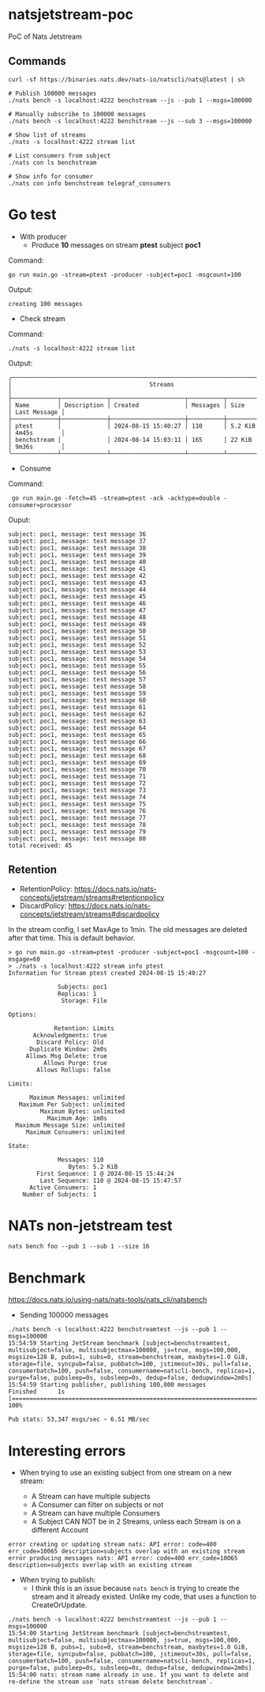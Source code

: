 # natsjetstream-poc
PoC of Nats Jetstream

## Commands

```
curl -sf https://binaries.nats.dev/nats-io/natscli/nats@latest | sh

# Publish 100000 messages
./nats bench -s localhost:4222 benchstream --js --pub 1 --msgs=100000

# Manually subscribe to 100000 messages
./nats bench -s localhost:4222 benchstream --js --sub 3 --msgs=100000

# Show list of streams
./nats -s localhost:4222 stream list

# List consumers from subject
./nats con ls benchstream

# Show info for consumer 
./nats con info benchstream telegraf_consumers
```

# Go test

- With producer
  - Produce **10** messages on stream **ptest** subject **poc1**
  
Command:
```
go run main.go -stream=ptest -producer -subject=poc1 -msgcount=100
```

Output:
```
creating 100 messages
```
  - Check stream

Command:
```
./nats -s localhost:4222 stream list
```

Output:

```
╭─────────────────────────────────────────────────────────────────────────────────────╮
│                                       Streams                                       │
├─────────────┬─────────────┬─────────────────────┬──────────┬─────────┬──────────────┤
│ Name        │ Description │ Created             │ Messages │ Size    │ Last Message │
├─────────────┼─────────────┼─────────────────────┼──────────┼─────────┼──────────────┤
│ ptest       │             │ 2024-08-15 15:40:27 │ 110      │ 5.2 KiB │ 4m45s        │
│ benchstream │             │ 2024-08-14 15:03:11 │ 165      │ 22 KiB  │ 9m36s        │
╰─────────────┴─────────────┴─────────────────────┴──────────┴─────────┴──────────────╯
```

  - Consume
  
Command:
```
 go run main.go -fetch=45 -stream=ptest -ack -acktype=double -consumer=processor
```

Ouput:

```
subject: poc1, message: test message 36
subject: poc1, message: test message 37
subject: poc1, message: test message 38
subject: poc1, message: test message 39
subject: poc1, message: test message 40
subject: poc1, message: test message 41
subject: poc1, message: test message 42
subject: poc1, message: test message 43
subject: poc1, message: test message 44
subject: poc1, message: test message 45
subject: poc1, message: test message 46
subject: poc1, message: test message 47
subject: poc1, message: test message 48
subject: poc1, message: test message 49
subject: poc1, message: test message 50
subject: poc1, message: test message 51
subject: poc1, message: test message 52
subject: poc1, message: test message 53
subject: poc1, message: test message 54
subject: poc1, message: test message 55
subject: poc1, message: test message 56
subject: poc1, message: test message 57
subject: poc1, message: test message 58
subject: poc1, message: test message 59
subject: poc1, message: test message 60
subject: poc1, message: test message 61
subject: poc1, message: test message 62
subject: poc1, message: test message 63
subject: poc1, message: test message 64
subject: poc1, message: test message 65
subject: poc1, message: test message 66
subject: poc1, message: test message 67
subject: poc1, message: test message 68
subject: poc1, message: test message 69
subject: poc1, message: test message 70
subject: poc1, message: test message 71
subject: poc1, message: test message 72
subject: poc1, message: test message 73
subject: poc1, message: test message 74
subject: poc1, message: test message 75
subject: poc1, message: test message 76
subject: poc1, message: test message 77
subject: poc1, message: test message 78
subject: poc1, message: test message 79
subject: poc1, message: test message 80
total received: 45
```

## Retention
- RetentionPolicy: https://docs.nats.io/nats-concepts/jetstream/streams#retentionpolicy
- DiscardPolicy: https://docs.nats.io/nats-concepts/jetstream/streams#discardpolicy

In the stream config, I set MaxAge to 1min. The old messages are deleted after that time. This is default behavior.

```
> go run main.go -stream=ptest -producer -subject=poc1 -msgcount=100 -msgage=60
> ./nats -s localhost:4222 stream info ptest
Information for Stream ptest created 2024-08-15 15:40:27

              Subjects: poc1
              Replicas: 1
               Storage: File

Options:

             Retention: Limits
       Acknowledgments: true
        Discard Policy: Old
      Duplicate Window: 2m0s
     Allows Msg Delete: true
          Allows Purge: true
        Allows Rollups: false

Limits:

      Maximum Messages: unlimited
   Maximum Per Subject: unlimited
         Maximum Bytes: unlimited
           Maximum Age: 1m0s
  Maximum Message Size: unlimited
     Maximum Consumers: unlimited

State:

              Messages: 110
                 Bytes: 5.2 KiB
        First Sequence: 1 @ 2024-08-15 15:44:24
         Last Sequence: 110 @ 2024-08-15 15:47:57
      Active Consumers: 1
    Number of Subjects: 1
```

# NATs non-jetstream test

```
nats bench foo --pub 1 --sub 1 --size 16
```

# Benchmark
https://docs.nats.io/using-nats/nats-tools/nats_cli/natsbench

- Sending 100000 messages
```
./nats bench -s localhost:4222 benchstreamtest --js --pub 1 --msgs=100000
15:54:59 Starting JetStream benchmark [subject=benchstreamtest, multisubject=false, multisubjectmax=100000, js=true, msgs=100,000, msgsize=128 B, pubs=1, subs=0, stream=benchstream, maxbytes=1.0 GiB, storage=file, syncpub=false, pubbatch=100, jstimeout=30s, pull=false, consumerbatch=100, push=false, consumername=natscli-bench, replicas=1, purge=false, pubsleep=0s, subsleep=0s, dedup=false, dedupwindow=2m0s]
15:54:59 Starting publisher, publishing 100,000 messages
Finished      1s [==========================================================================================================================================================================================================] 100%

Pub stats: 53,347 msgs/sec ~ 6.51 MB/sec
```


# Interesting errors
- When trying to use an existing subject from one stream on a new stream:

  - A Stream can have multiple subjects
  - A Consumer can filter on subjects or not
  - A Stream can have multiple Consumers
  - A Subject CAN NOT be in 2 Streams, unless each Stream is on a different Account

```
error creating or updating stream nats: API error: code=400 err_code=10065 description=subjects overlap with an existing stream
error producing messages nats: API error: code=400 err_code=10065 description=subjects overlap with an existing stream
```

- When trying to publish:
  - I think this is an issue because `nats bench` is trying to create the stream and it already existed. Unlike my code, that uses a function to CreateOrUpdate.
```
./nats bench -s localhost:4222 benchstreamtest --js --pub 1 --msgs=100000
15:54:00 Starting JetStream benchmark [subject=benchstreamtest, multisubject=false, multisubjectmax=100000, js=true, msgs=100,000, msgsize=128 B, pubs=1, subs=0, stream=benchstream, maxbytes=1.0 GiB, storage=file, syncpub=false, pubbatch=100, jstimeout=30s, pull=false, consumerbatch=100, push=false, consumername=natscli-bench, replicas=1, purge=false, pubsleep=0s, subsleep=0s, dedup=false, dedupwindow=2m0s]
15:54:00 nats: stream name already in use. If you want to delete and re-define the stream use `nats stream delete benchstream`.
```